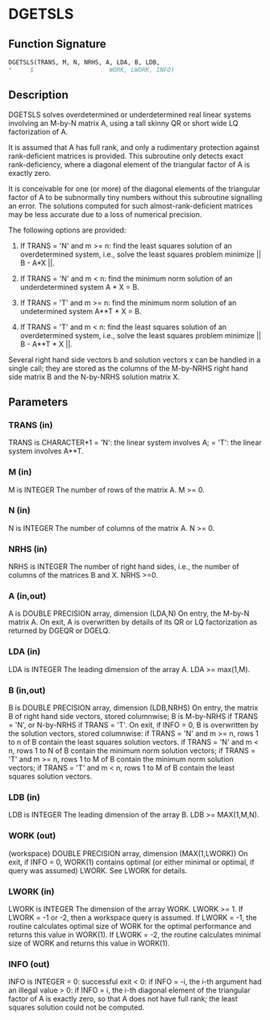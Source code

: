 # DGETSLS

## Function Signature

```fortran
DGETSLS(TRANS, M, N, NRHS, A, LDA, B, LDB,
*     $                     WORK, LWORK, INFO)
```

## Description


 DGETSLS solves overdetermined or underdetermined real linear systems
 involving an M-by-N matrix A, using a tall skinny QR or short wide LQ
 factorization of A.

 It is assumed that A has full rank, and only a rudimentary protection
 against rank-deficient matrices is provided. This subroutine only detects
 exact rank-deficiency, where a diagonal element of the triangular factor
 of A is exactly zero.

 It is conceivable for one (or more) of the diagonal elements of the triangular
 factor of A to be subnormally tiny numbers without this subroutine signalling
 an error. The solutions computed for such almost-rank-deficient matrices may
 be less accurate due to a loss of numerical precision.


 The following options are provided:

 1. If TRANS = 'N' and m >= n:  find the least squares solution of
    an overdetermined system, i.e., solve the least squares problem
                 minimize || B - A*X ||.

 2. If TRANS = 'N' and m < n:  find the minimum norm solution of
    an underdetermined system A * X = B.

 3. If TRANS = 'T' and m >= n:  find the minimum norm solution of
    an undetermined system A**T * X = B.

 4. If TRANS = 'T' and m < n:  find the least squares solution of
    an overdetermined system, i.e., solve the least squares problem
                 minimize || B - A**T * X ||.

 Several right hand side vectors b and solution vectors x can be
 handled in a single call; they are stored as the columns of the
 M-by-NRHS right hand side matrix B and the N-by-NRHS solution
 matrix X.

## Parameters

### TRANS (in)

TRANS is CHARACTER*1 = 'N': the linear system involves A; = 'T': the linear system involves A**T.

### M (in)

M is INTEGER The number of rows of the matrix A. M >= 0.

### N (in)

N is INTEGER The number of columns of the matrix A. N >= 0.

### NRHS (in)

NRHS is INTEGER The number of right hand sides, i.e., the number of columns of the matrices B and X. NRHS >=0.

### A (in,out)

A is DOUBLE PRECISION array, dimension (LDA,N) On entry, the M-by-N matrix A. On exit, A is overwritten by details of its QR or LQ factorization as returned by DGEQR or DGELQ.

### LDA (in)

LDA is INTEGER The leading dimension of the array A. LDA >= max(1,M).

### B (in,out)

B is DOUBLE PRECISION array, dimension (LDB,NRHS) On entry, the matrix B of right hand side vectors, stored columnwise; B is M-by-NRHS if TRANS = 'N', or N-by-NRHS if TRANS = 'T'. On exit, if INFO = 0, B is overwritten by the solution vectors, stored columnwise: if TRANS = 'N' and m >= n, rows 1 to n of B contain the least squares solution vectors. if TRANS = 'N' and m < n, rows 1 to N of B contain the minimum norm solution vectors; if TRANS = 'T' and m >= n, rows 1 to M of B contain the minimum norm solution vectors; if TRANS = 'T' and m < n, rows 1 to M of B contain the least squares solution vectors.

### LDB (in)

LDB is INTEGER The leading dimension of the array B. LDB >= MAX(1,M,N).

### WORK (out)

(workspace) DOUBLE PRECISION array, dimension (MAX(1,LWORK)) On exit, if INFO = 0, WORK(1) contains optimal (or either minimal or optimal, if query was assumed) LWORK. See LWORK for details.

### LWORK (in)

LWORK is INTEGER The dimension of the array WORK. LWORK >= 1. If LWORK = -1 or -2, then a workspace query is assumed. If LWORK = -1, the routine calculates optimal size of WORK for the optimal performance and returns this value in WORK(1). If LWORK = -2, the routine calculates minimal size of WORK and returns this value in WORK(1).

### INFO (out)

INFO is INTEGER = 0: successful exit < 0: if INFO = -i, the i-th argument had an illegal value > 0: if INFO = i, the i-th diagonal element of the triangular factor of A is exactly zero, so that A does not have full rank; the least squares solution could not be computed.

